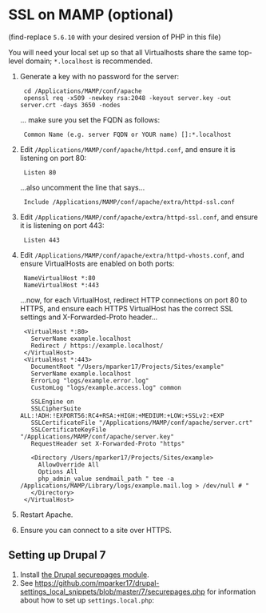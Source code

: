 # SSL on MAMP (optional)

(find-replace `5.6.10` with your desired version of PHP in this file)

You will need your local set up so that all Virtualhosts share the same top-level domain; `*.localhost` is recommended.

1. Generate a key with no password for the server:

        cd /Applications/MAMP/conf/apache
        openssl req -x509 -newkey rsa:2048 -keyout server.key -out server.crt -days 3650 -nodes

    ... make sure you set the FQDN as follows:

        Common Name (e.g. server FQDN or YOUR name) []:*.localhost

2. Edit `/Applications/MAMP/conf/apache/httpd.conf`, and ensure it is listening on port 80:

        Listen 80

    ...also uncomment the line that says...

        Include /Applications/MAMP/conf/apache/extra/httpd-ssl.conf

3. Edit `/Applications/MAMP/conf/apache/extra/httpd-ssl.conf`, and ensure it is listening on port 443:

        Listen 443

4. Edit `/Applications/MAMP/conf/apache/extra/httpd-vhosts.conf`, and ensure VirtualHosts are enabled on both ports:

        NameVirtualHost *:80
        NameVirtualHost *:443

    ...now, for each VirtualHost, redirect HTTP connections on port 80 to HTTPS, and ensure each HTTPS VirtualHost has the correct SSL settings and X-Forwarded-Proto header...

        <VirtualHost *:80>
          ServerName example.localhost
          Redirect / https://example.localhost/
        </VirtualHost>
        <VirtualHost *:443>
          DocumentRoot "/Users/mparker17/Projects/Sites/example"
          ServerName example.localhost
          ErrorLog "logs/example.error.log"
          CustomLog "logs/example.access.log" common

          SSLEngine on
          SSLCipherSuite ALL:!ADH:!EXPORT56:RC4+RSA:+HIGH:+MEDIUM:+LOW:+SSLv2:+EXP
          SSLCertificateFile "/Applications/MAMP/conf/apache/server.crt"
          SSLCertificateKeyFile "/Applications/MAMP/conf/apache/server.key"
          RequestHeader set X-Forwarded-Proto "https"

          <Directory /Users/mparker17/Projects/Sites/example>
            AllowOverride All
            Options All
            php_admin_value sendmail_path " tee -a /Applications/MAMP/Library/logs/example.mail.log > /dev/null # "
          </Directory>
        </VirtualHost>

5. Restart Apache.
6. Ensure you can connect to a site over HTTPS.

## Setting up Drupal 7

1. Install [the Drupal securepages module](https://www.drupal.org/project/securepages).
2. See https://github.com/mparker17/drupal-settings_local_snippets/blob/master/7/securepages.php for information about how to set up `settings.local.php`:
